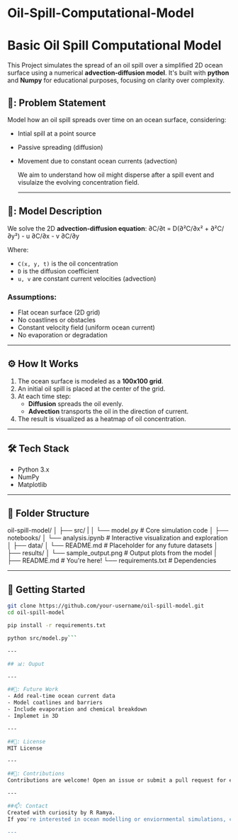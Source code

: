 # Oil-Spill-Computational-Model

# Basic Oil Spill Computational Model
This Project simulates the spread of an oil spill over a simplified 2D ocean surface using a numerical **advection-diffusion model**. It's built with **python** and **Numpy** for educational purposes, focusing on clarity over complexity.

## 📑: Problem Statement
Model how an oil spill spreads over time on an ocean surface, considering:
- Intial spill at a point source
- Passive spreading (diffusion)
- Movement due to constant ocean currents (advection)

  We aim to understand how oil might disperse after a spill event and visulaize the evolving concentration field.

  ---

## 📐: Model Description

  We solve the 2D **advection-diffusion equation**: ∂C/∂t = D(∂²C/∂x² + ∂²C/∂y²) - u ∂C/∂x - v ∂C/∂y
  
  Where:
  - `C(x, y, t)` is the oil concentration
  - `D` is the diffusion coefficient
  - `u, v` are constant current velocities (advection)

### Assumptions:
- Flat ocean surface (2D grid)
- No coastlines or obstacles
- Constant velocity field (uniform ocean current)
- No evaporation or degradation

---

## :gear: How It Works

1. The ocean surface is modeled as a **100x100 grid**.
2. An initial oil spill is placed at the center of the grid.
3. At each time step:
   - **Diffusion** spreads the oil evenly.
   - **Advection** transports the oil in the direction of current.
4. The result is visualized as a heatmap of oil concentration.

---

## :hammer_and_wrench: Tech Stack

- Python 3.x
- NumPy
- Matplotlib

---

## :floppy_disk: Folder Structure
oil-spill-model/ 
│ ├── src/ 
| │ └── model.py # Core simulation code 
│ ├── notebooks/ 
  │ └── analysis.ipynb # Interactive visualization and exploration
│ ├── data/
  │ └── README.md # Placeholder for any future datasets 
│ ├── results/ 
│ └── sample_output.png # Output plots from the model 
│ ├── README.md # You're here! 
└── requirements.txt # Dependencies


---

## :rocket: Getting Started

```bash
git clone https://github.com/your-username/oil-spill-model.git
cd oil-spill-model

pip install -r requirements.txt

python src/model.py```

---

## 📊: Ouput

---

##🤔: Future Work
- Add real-time ocean current data
- Model coatlines and barriers
- Include evaporation and chemical breakdown
- Implemet in 3D

---

##📜: License
MIT License

---

##🤝: Contributions
Contributions are welcome! Open an issue or submit a pull request for enhancements or fixes.

---

##📫: Contact
Created with curiosity by R Ramya.
If you're interested in ocean modelling or enviornmental simulations, connect with me!

---
